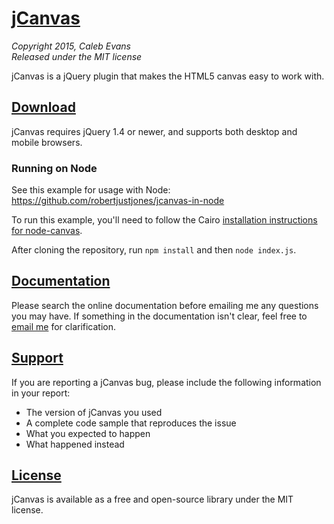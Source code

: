 # [jCanvas](http://projects.calebevans.me/jcanvas/)
*Copyright 2015, Caleb Evans*  
*Released under the MIT license*

jCanvas is a jQuery plugin that makes the HTML5 canvas easy to work with.

## [Download](http://projects.calebevans.me/jcanvas/downloads/)

jCanvas requires jQuery 1.4 or newer, and supports both desktop and mobile browsers.

### Running on Node

See this example for usage with Node:
https://github.com/robertjustjones/jcanvas-in-node

To run this example, you'll need to follow the Cairo [installation instructions for node-canvas](https://github.com/Automattic/node-canvas/wiki).

After cloning the repository, run `npm install` and then `node index.js`.

## [Documentation](http://projects.calebevans.me/jcanvas/docs/)

Please search the online documentation before emailing me any questions you may have. If something in the documentation isn't clear, feel free to [email me](mailto:caleb@calebevans.me) for clarification.

## [Support](http://projects.calebevans.me/jcanvas/support/)

If you are reporting a jCanvas bug, please include the following information in your report:

* The version of jCanvas you used
* A complete code sample that reproduces the issue
* What you expected to happen
* What happened instead

## [License](https://github.com/caleb531/jcanvas/blob/master/LICENSE.txt)

jCanvas is available as a free and open-source library under the MIT license.
